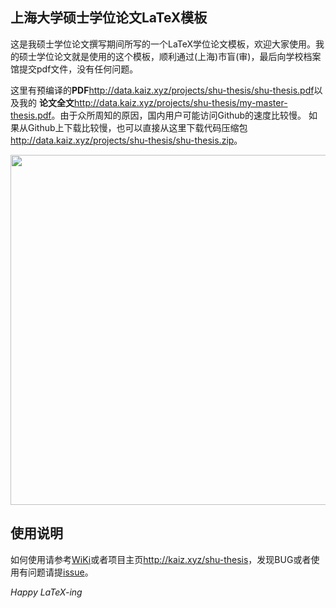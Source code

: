 ## 上海大学硕士学位论文LaTeX模板
这是我硕士学位论文撰写期间所写的一个LaTeX学位论文模板，欢迎大家使用。我的硕士学位论文就是使用的这个模板，顺利通过(上海)市盲(审)，最后向学校档案馆提交pdf文件，没有任何问题。

这里有预编译的**PDF**<http://data.kaiz.xyz/projects/shu-thesis/shu-thesis.pdf>以及我的
**论文全文**<http://data.kaiz.xyz/projects/shu-thesis/my-master-thesis.pdf>。由于众所周知的原因，国内用户可能访问Github的速度比较慢。
如果从Github上下载比较慢，也可以直接从这里下载代码压缩包<http://data.kaiz.xyz/projects/shu-thesis/shu-thesis.zip>。

<p align="center">
  <img height=560 src="http://data.kaiz.xyz/projects/shu-thesis/paper-thumbnail.png" />
</p>

## 使用说明
如何使用请参考[WiKi](https://github.com/zeakey/master-thesis/wiki)或者项目主页<http://kaiz.xyz/shu-thesis>，发现BUG或者使用有问题请提[issue](https://github.com/zeakey/master-thesis/issues)。

*Happy LaTeX-ing*
